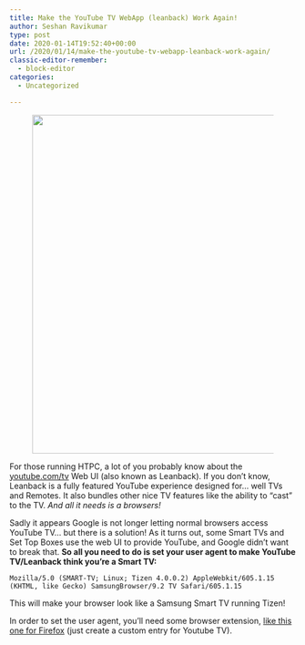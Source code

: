 ```yaml
---
title: Make the YouTube TV WebApp (leanback) Work Again!
author: Seshan Ravikumar
type: post
date: 2020-01-14T19:52:40+00:00
url: /2020/01/14/make-the-youtube-tv-webapp-leanback-work-again/
classic-editor-remember:
  - block-editor
categories:
  - Uncategorized

---
```

 <figure class="wp-block-image size-large"><img loading="lazy" width="1024" height="595" src="https://seshan.xyz/wp-content/uploads/2020/01/Screenshot_2020-01-14-YouTube-on-TV-1024x595.jpg" alt="" class="wp-image-268" srcset="https://seshan.xyz/wp-content/uploads/2020/01/Screenshot_2020-01-14-YouTube-on-TV-1024x595.jpg 1024w, https://seshan.xyz/wp-content/uploads/2020/01/Screenshot_2020-01-14-YouTube-on-TV-300x174.jpg 300w, https://seshan.xyz/wp-content/uploads/2020/01/Screenshot_2020-01-14-YouTube-on-TV-768x446.jpg 768w, https://seshan.xyz/wp-content/uploads/2020/01/Screenshot_2020-01-14-YouTube-on-TV-1536x892.jpg 1536w, https://seshan.xyz/wp-content/uploads/2020/01/Screenshot_2020-01-14-YouTube-on-TV-2048x1190.jpg 2048w" sizes="(max-width: 1024px) 100vw, 1024px" /></figure> 

For those running HTPC, a lot of you probably know about the [youtube.com/tv][1] Web UI (also known as Leanback). If you don&#8217;t know, Leanback is a fully featured YouTube experience designed for&#8230; well TVs and Remotes. It also bundles other nice TV features like the ability to &#8220;cast&#8221; to the TV. _And all it needs is a browsers!_

Sadly it appears Google is not longer letting normal browsers access YouTube TV&#8230; but there is a solution! As it turns out, some Smart TVs and Set Top Boxes use the web UI to provide YouTube, and Google didn&#8217;t want to break that. **So all you need to do is set your user agent to make YouTube TV/Leanback think you&#8217;re a Smart TV:**

<pre class="wp-block-code"><code>Mozilla/5.0 (SMART-TV; Linux; Tizen 4.0.0.2) AppleWebkit/605.1.15 (KHTML, like Gecko) SamsungBrowser/9.2 TV Safari/605.1.15</code></pre>

This will make your browser look like a Samsung Smart TV running Tizen!

In order to set the user agent, you&#8217;ll need some browser extension, [like this one for Firefox][2] (just create a custom entry for Youtube TV).

 [1]: http://youtube.com/tv
 [2]: https://addons.mozilla.org/en-CA/firefox/addon/uaswitcher/
